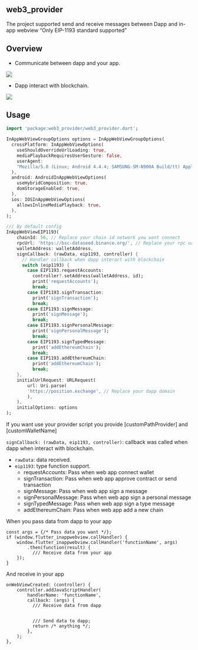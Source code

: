 ## web3_provider
The project supported send and receive messages between Dapp and in-app webview “Only EIP-1193 standard supported”

## Overview

* Communicate between dapp and your app.

<img src="https://raw.githubusercontent.com/VNAPNIC/web3-provider/master/art/sequence_diagram_communication.png"/>

* Dapp interact with blockchain.

<img src="https://raw.githubusercontent.com/VNAPNIC/web3-provider/master/art/sequence_diagram_sign_transaction.png"/>

## Usage

```dart
import 'package:web3_provider/web3_provider.dart';

InAppWebViewGroupOptions options = InAppWebViewGroupOptions(
  crossPlatform: InAppWebViewOptions(
    useShouldOverrideUrlLoading: true,
    mediaPlaybackRequiresUserGesture: false,
    userAgent:
    "Mozilla/5.0 (Linux; Android 4.4.4; SAMSUNG-SM-N900A Build/tt) AppleWebKit/537.36 (KHTML, like Gecko) Version/4.0 Chrome/33.0.0.0 Mobile Safari/537.36",
  ),
  android: AndroidInAppWebViewOptions(
    useHybridComposition: true,
    domStorageEnabled: true,
  ),
  ios: IOSInAppWebViewOptions(
    allowsInlineMediaPlayback: true,
  ),
);

/// By default config
InAppWebViewEIP1193(
    chainId: 56, // Replace your chain id network you want connect
    rpcUrl: 'https://bsc-dataseed.binance.org/', // Replace your rpc url network you want connect
    walletAddress: walletAddress,
    signCallback: (rawData, eip1193, controller) {
      // Handler callback when dapp interact with blockchain
      switch (eip1193) {
        case EIP1193.requestAccounts:
          controller?.setAddress(walletAddress, id);
          print('requestAccounts');
          break;
        case EIP1193.signTransaction:
          print('signTransaction');
          break;
        case EIP1193.signMessage:
          print('signMessage');
          break;
        case EIP1193.signPersonalMessage:
          print('signPersonalMessage');
          break;
        case EIP1193.signTypedMessage:
          print('addEthereumChain');
          break;
        case EIP1193.addEthereumChain:
          print('addEthereumChain');
          break;  
    },
    initialUrlRequest: URLRequest(
        url: Uri.parse(
        'https://position.exchange', // Replace your dapp domain
        ),
    ),
    initialOptions: options
);
```

If you want use your provider script
you provide [customPathProvider] and [customWalletName]

`signCallback: (rawData, eip1193, controller)`: callback was called when dapp when interact with blockchain. <br/>
- `rawData`: data received.
- `eip1193`: type function support.
  - requestAccounts: Pass when web app connect wallet
  - signTransaction: Pass when web app approve contract or send transaction
  - signMessage: Pass when web app sign a message
  - signPersonalMessage: Pass when web app sign a personal message
  - signTypedMessage: Pass when web app sign a type message
  - addEthereumChain: Pass when web app add a new chain


When you pass data from dapp to your app
```
const args = {/* Pass data you want */};
if (window.flutter_inappwebview.callHandler) {
    window.flutter_inappwebview.callHandler('functionName', args)
        .then(function(result) {
          /// Receive data from your app
    });
}
```

And receive in your app
```
onWebViewCreated: (controller) {
    controller.addJavaScriptHandler(
        handlerName: 'functionName',
        callback: (args) {
          /// Receive data from dapp
          
          
          /// Send data to dapp;
          return /* anything */;
        },
    );
},
```
